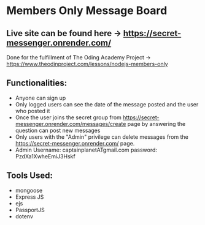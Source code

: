 # Members Only Message Board
## Live site can be found here -> https://secret-messenger.onrender.com/

Done for the fulfillment of The Oding Academy Project -> https://www.theodinproject.com/lessons/nodejs-members-only

## Functionalities:
* Anyone can sign up
* Only logged users can see the date of the message posted and the user who posted it
* Once the user joins the secret group from https://secret-messenger.onrender.com/messages/create page by answering the question can post new messages
* Only users with the "Admin" privilege can delete messages from the https://secret-messenger.onrender.com/ page.
* Admin Username: captainplanetATgmail.com password: PzdXa1XwheEmiJ3Hskf

## Tools Used:
* mongoose
* Express JS
* ejs
* PassportJS
* dotenv
